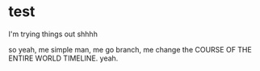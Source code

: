 # test
I'm trying things out shhhh

so yeah, me simple man, me go branch, me change the COURSE OF THE ENTIRE WORLD TIMELINE. yeah.
